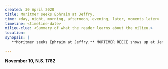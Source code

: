 ```yaml
---
created: 30 April 2020
title: Moritmer seeks Ephraim at Jeffry.
time: <day, night, morning, afternoon, evening, later, moments later>
timeline: <timeline-date>
milieu-clue: <Summary of what the reader learns about the milieu.>
location:
synopsis: |
   **Moritmer seeks Ephraim at Jeffry.** MORTIMER REECE shows up at Jeffry's office a few weeks later, looking for Ephraim. In the ensuing conversation, Mortimer learns Ephraim is trained as a smith, not just a preacher. He doubts Jeffry's honesty, but will not confront him. Afterwards, he argues briefly with his 2nd man DORIAN MABBOTT about how to handle Jeffry; instead agreeing to focus on the goal of capturing Ephraim. They agree to send scouts to all the neighboring towns to find out whether a new smith has shown up. This yields fruit by finding JEFFRY BOYDELL, who Mortimer is persuaded is Ephraim.

---
```


**November 10, N.S. 1762**
